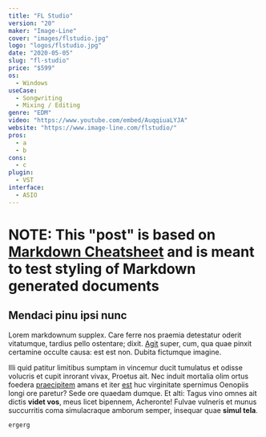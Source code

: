 ```yaml
---
title: "FL Studio"
version: "20"
maker: "Image-Line"
cover: "images/flstudio.jpg"
logo: "logos/flstudio.jpg"
date: "2020-05-05"
slug: "fl-studio"
price: "$599"
os:
  - Windows
useCase:
  - Songwriting
  - Mixing / Editing
genre: "EDM"
video: "https://www.youtube.com/embed/AuqqiuaLYJA"
website: "https://www.image-line.com/flstudio/"
pros:
  - a
  - b
cons:
  - c
plugin:
  - VST
interface:
  - ASIO
---
```


# NOTE: This "post" is based on [Markdown Cheatsheet](https://github.com/adam-p/markdown-here/wiki/Markdown-Cheatsheet) and is meant to test styling of Markdown generated documents

## Mendaci pinu ipsi nunc

Lorem markdownum supplex. Care ferre nos praemia detestatur oderit vitatumque,
tardius pello ostentare; dixit. [Agit](http://accessit.net/) super, cum, qua
quae pinxit certamine occulte causa: est est non. Dubita fictumque imagine.

Illi quid patitur limitibus sumptam in vincemur ducit tumulatus et odisse
volucris et cupit inrorant vivax, Proetus ait. Nec induit mortalia olim ortus
foedera [praecipitem](http://www.pontumferae.io/protinuset.html) amans et iter
[est](http://casuquefuit.io/murmurevestrum.aspx) huc virginitate spernimus
Oenopiis longi ore paretur? Sede ore quaedam dumque. Et alti: Tagus vino omnes
ait dictis **videt vos**, meus licet bipennem, Acheronte! Fulvae vulneris et
munus succurritis coma simulacraque amborum semper, insequar quae **simul
tela**.

<pre><code>ergerg</code></pre>
